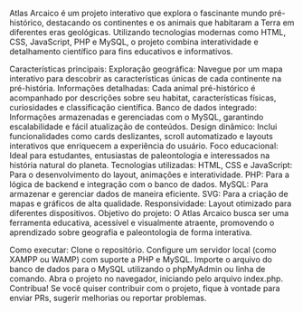 Atlas Arcaico é um projeto interativo que explora o fascinante mundo pré-histórico, destacando os continentes e os animais que habitaram a Terra em diferentes eras geológicas. Utilizando tecnologias modernas como HTML, CSS, JavaScript, PHP e MySQL, o projeto combina interatividade e detalhamento científico para fins educativos e informativos.

Características principais:
Exploração geográfica: Navegue por um mapa interativo para descobrir as características únicas de cada continente na pré-história.
Informações detalhadas: Cada animal pré-histórico é acompanhado por descrições sobre seu habitat, características físicas, curiosidades e classificação científica.
Banco de dados integrado: Informações armazenadas e gerenciadas com o MySQL, garantindo escalabilidade e fácil atualização de conteúdos.
Design dinâmico: Inclui funcionalidades como cards deslizantes, scroll automatizado e layouts interativos que enriquecem a experiência do usuário.
Foco educacional: Ideal para estudantes, entusiastas de paleontologia e interessados na história natural do planeta.
Tecnologias utilizadas:
HTML, CSS e JavaScript: Para o desenvolvimento do layout, animações e interatividade.
PHP: Para a lógica de backend e integração com o banco de dados.
MySQL: Para armazenar e gerenciar dados de maneira eficiente.
SVG: Para a criação de mapas e gráficos de alta qualidade.
Responsividade: Layout otimizado para diferentes dispositivos.
Objetivo do projeto:
O Atlas Arcaico busca ser uma ferramenta educativa, acessível e visualmente atraente, promovendo o aprendizado sobre geografia e paleontologia de forma interativa.

Como executar:
Clone o repositório.
Configure um servidor local (como XAMPP ou WAMP) com suporte a PHP e MySQL.
Importe o arquivo do banco de dados para o MySQL utilizando o phpMyAdmin ou linha de comando.
Abra o projeto no navegador, iniciando pelo arquivo index.php.
Contribua!
Se você quiser contribuir com o projeto, fique à vontade para enviar PRs, sugerir melhorias ou reportar problemas.
